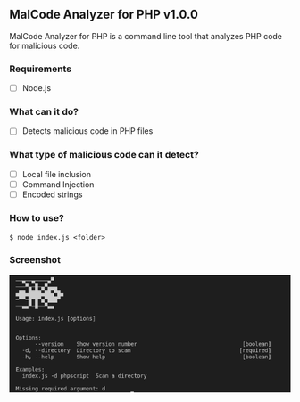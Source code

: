 ## MalCode Analyzer for PHP v1.0.0

MalCode Analyzer for PHP is a command line tool that analyzes PHP code for malicious code.

### Requirements
- [ ] Node.js

### What can it do?
- [ ] Detects malicious code in PHP files

### What type of malicious code can it detect?
- [ ] Local file inclusion
- [ ] Command Injection
- [ ] Encoded strings

### How to use?
```
$ node index.js <folder>
```

### Screenshot
![bash](https://raw.githubusercontent.com/atiilla/MalCodeAnalyzer/main/screenshot.png)
